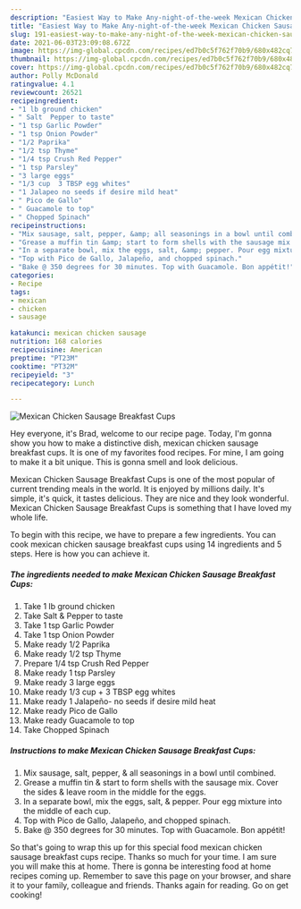 ```yaml
---
description: "Easiest Way to Make Any-night-of-the-week Mexican Chicken Sausage Breakfast Cups"
title: "Easiest Way to Make Any-night-of-the-week Mexican Chicken Sausage Breakfast Cups"
slug: 191-easiest-way-to-make-any-night-of-the-week-mexican-chicken-sausage-breakfast-cups
date: 2021-06-03T23:09:08.672Z
image: https://img-global.cpcdn.com/recipes/ed7b0c5f762f70b9/680x482cq70/mexican-chicken-sausage-breakfast-cups-recipe-main-photo.jpg
thumbnail: https://img-global.cpcdn.com/recipes/ed7b0c5f762f70b9/680x482cq70/mexican-chicken-sausage-breakfast-cups-recipe-main-photo.jpg
cover: https://img-global.cpcdn.com/recipes/ed7b0c5f762f70b9/680x482cq70/mexican-chicken-sausage-breakfast-cups-recipe-main-photo.jpg
author: Polly McDonald
ratingvalue: 4.1
reviewcount: 26521
recipeingredient:
- "1 lb ground chicken"
- " Salt  Pepper to taste"
- "1 tsp Garlic Powder"
- "1 tsp Onion Powder"
- "1/2 Paprika"
- "1/2 tsp Thyme"
- "1/4 tsp Crush Red Pepper"
- "1 tsp Parsley"
- "3 large eggs"
- "1/3 cup  3 TBSP egg whites"
- "1 Jalapeo no seeds if desire mild heat"
- " Pico de Gallo"
- " Guacamole to top"
- " Chopped Spinach"
recipeinstructions:
- "Mix sausage, salt, pepper, &amp; all seasonings in a bowl until combined."
- "Grease a muffin tin &amp; start to form shells with the sausage mix. Cover the sides &amp; leave room in the middle for the eggs."
- "In a separate bowl, mix the eggs, salt, &amp; pepper. Pour egg mixture into the middle of each cup."
- "Top with Pico de Gallo, Jalapeño, and chopped spinach."
- "Bake @ 350 degrees for 30 minutes. Top with Guacamole. Bon appétit!"
categories:
- Recipe
tags:
- mexican
- chicken
- sausage

katakunci: mexican chicken sausage 
nutrition: 168 calories
recipecuisine: American
preptime: "PT23M"
cooktime: "PT32M"
recipeyield: "3"
recipecategory: Lunch

---
```



![Mexican Chicken Sausage Breakfast Cups](https://img-global.cpcdn.com/recipes/ed7b0c5f762f70b9/680x482cq70/mexican-chicken-sausage-breakfast-cups-recipe-main-photo.jpg)

Hey everyone, it's Brad, welcome to our recipe page. Today, I'm gonna show you how to make a distinctive dish, mexican chicken sausage breakfast cups. It is one of my favorites food recipes. For mine, I am going to make it a bit unique. This is gonna smell and look delicious.

Mexican Chicken Sausage Breakfast Cups is one of the most popular of current trending meals in the world. It is enjoyed by millions daily. It's simple, it's quick, it tastes delicious. They are nice and they look wonderful. Mexican Chicken Sausage Breakfast Cups is something that I have loved my whole life.




To begin with this recipe, we have to prepare a few ingredients. You can cook mexican chicken sausage breakfast cups using 14 ingredients and 5 steps. Here is how you can achieve it.

<!--inarticleads1-->

##### The ingredients needed to make Mexican Chicken Sausage Breakfast Cups:

1. Take 1 lb ground chicken
1. Take  Salt &amp; Pepper to taste
1. Take 1 tsp Garlic Powder
1. Take 1 tsp Onion Powder
1. Make ready 1/2 Paprika
1. Make ready 1/2 tsp Thyme
1. Prepare 1/4 tsp Crush Red Pepper
1. Make ready 1 tsp Parsley
1. Make ready 3 large eggs
1. Make ready 1/3 cup + 3 TBSP egg whites
1. Make ready 1 Jalapeño- no seeds if desire mild heat
1. Make ready  Pico de Gallo
1. Make ready  Guacamole to top
1. Take  Chopped Spinach




<!--inarticleads2-->

##### Instructions to make Mexican Chicken Sausage Breakfast Cups:

1. Mix sausage, salt, pepper, &amp; all seasonings in a bowl until combined.
1. Grease a muffin tin &amp; start to form shells with the sausage mix. Cover the sides &amp; leave room in the middle for the eggs.
1. In a separate bowl, mix the eggs, salt, &amp; pepper. Pour egg mixture into the middle of each cup.
1. Top with Pico de Gallo, Jalapeño, and chopped spinach.
1. Bake @ 350 degrees for 30 minutes. Top with Guacamole. Bon appétit!




So that's going to wrap this up for this special food mexican chicken sausage breakfast cups recipe. Thanks so much for your time. I am sure you will make this at home. There is gonna be interesting food at home recipes coming up. Remember to save this page on your browser, and share it to your family, colleague and friends. Thanks again for reading. Go on get cooking!
